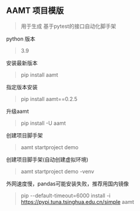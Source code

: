 ## AAMT 项目模版
> 用于生成 基于pytest的接口自动化脚手架

python 版本

> 3.9

安装最新版本

> pip install aamt

指定版本安装

> pip install aamt==0.2.5

升级aamt

> pip install -U aamt

创建项目脚手架 

> aamt startproject demo

创建项目脚手架(自动创建虚拟环境)

> aamt startproject demo -venv

外网速度慢，pandas可能安装失败，推荐用国内镜像

> pip --default-timeout=6000 install -i https://pypi.tuna.tsinghua.edu.cn/simple aamt



